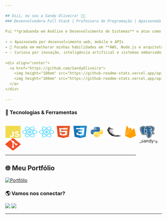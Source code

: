 ```yaml
---

## Oiii, eu sou a Sandy Oliveira! 👩‍💻  
### Desenvolvedora Full Stack | Professora de Programação | Apaixonada por Tecnologia 🚀  

Fui **graduanda em Análise e Desenvolvimento de Sistemas** e atuo como **desenvolvedora full stack**, com experiência em **JavaScript, Python, React, React Native, Flask, Django REST Framework, Firebase e PostgreSQL**. Além disso, sou **professora particular de programação**, ajudando alunos a darem seus primeiros passos no mundo da tecnologia!  

- 🔥 Apaixonada por desenvolvimento web, mobile e APIs  
- 🎯 Focada em melhorar minhas habilidades em **AWS, Node.js e arquiteturas escaláveis**  
- 💡 Curiosa por inovação, inteligência artificial e sistemas embarcados  

<div align="center">
  <a href="https://github.com/SandyOliveira">
    <img height="180em" src="https://github-readme-stats.vercel.app/api?username=sandyoliveira&show_icons=true&theme=dracula&include_all_commits=true&count_private=true"/>
    <img height="180em" src="https://github-readme-stats.vercel.app/api/top-langs/?username=sandyoliveira&layout=compact&langs_count=7&theme=dracula"/>
  </a>
</div>

---
```


### 🚀 Tecnologias & Ferramentas  
<div style="display: inline_block"><br>
  <img align="center" alt="Sandy-Js" height="40" width="50" src="https://raw.githubusercontent.com/devicons/devicon/master/icons/javascript/javascript-plain.svg">
  <img align="center" alt="Sandy-React" height="40" width="50" src="https://raw.githubusercontent.com/devicons/devicon/master/icons/react/react-original.svg">
  <img align="center" alt="Sandy-ReactNative" height="40" width="50" src="https://raw.githubusercontent.com/devicons/devicon/master/icons/react/react-original.svg">
  <img align="center" alt="Sandy-HTML" height="40" width="50" src="https://raw.githubusercontent.com/devicons/devicon/master/icons/html5/html5-original.svg">
  <img align="center" alt="Sandy-CSS" height="40" width="50" src="https://raw.githubusercontent.com/devicons/devicon/master/icons/css3/css3-original.svg">
  <img align="center" alt="Sandy-Python" height="40" width="50" src="https://raw.githubusercontent.com/devicons/devicon/master/icons/python/python-original.svg">
  <img align="center" alt="Sandy-Flask" height="40" width="50" src="https://raw.githubusercontent.com/devicons/devicon/master/icons/flask/flask-original.svg">
  <img align="center" alt="Sandy-Firebase" height="40" width="50" src="https://raw.githubusercontent.com/devicons/devicon/master/icons/firebase/firebase-plain.svg">
  <img align="center" alt="Sandy-PostgreSQL" height="40" width="50" src="https://raw.githubusercontent.com/devicons/devicon/master/icons/postgresql/postgresql-original.svg">
  <img align="center" alt="Sandy-Git" height="40" width="50" src="https://raw.githubusercontent.com/devicons/devicon/master/icons/git/git-original.svg">
  <img align="right" alt="Sandy-pic" height="150" style="border-radius:50px;" src="https://i.postimg.cc/43wkxrVt/download20220900123247.png">
</div>

---
## 🌐 Meu Portfólio  
[![Portfólio](portfolio.gif)](https://sandyoliveira.github.io/Portfolio/)




### 🌎 Vamos nos conectar?  
<div> 
  <a href="mailto:sandyoliveira828@gmail.com"><img src="https://img.shields.io/badge/-Gmail-%23333?style=for-the-badge&logo=gmail&logoColor=white" target="_blank"></a>
  <a href="https://www.linkedin.com/in/sandyoliveiradevfull/" target="_blank"><img src="https://img.shields.io/badge/-LinkedIn-%230077B5?style=for-the-badge&logo=linkedin&logoColor=white" target="_blank"></a>
</div>

---
